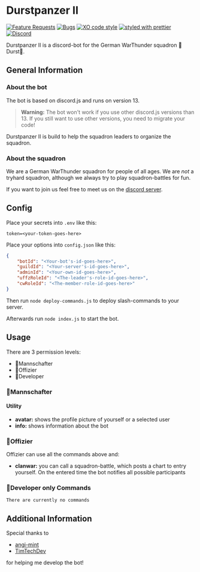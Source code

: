 # Durstpanzer II

[![Feature Requests](https://img.shields.io/github/issues/SAASMEEM/Durst_WT_Bot/enhancement?label=Feature%20Requests)](https://github.com/SAASMEEM/Durst_WT_Bot/labels/enhancement)
[![Bugs](https://img.shields.io/github/issues/SAASMEEM/Durst_WT_Bot/bug?label=Bugs&color=critical)](https://github.com/SAASMEEM/Durst_WT_Bot/labels/bug)
[![XO code style](https://img.shields.io/badge/code_style-XO-5ed9c7.svg)](https://github.com/xojs/xo)
[![styled with prettier](https://img.shields.io/badge/styled_with-prettier-ff69b4.svg)](https://github.com/prettier/prettier)
[![Discord](https://img.shields.io/badge/discord-join-7289DA.svg?logo=discord)](https://discord.gg/ecZR7WxMPt)

Durstpanzer II is a discord-bot for the German WarThunder squadron 🍻Durst🍻.

## General Information

### About the bot

The bot is based on discord.js and runs on version 13.
> **Warning:**
> The bot won't work if you use other discord.js versions than 13.
> If you still want to use other versions, you need to migrate your code!

Durstpanzer II is build to help the squadron leaders to organize the squadron.

### About the squadron

We are a German WarThunder squadron for people of all ages. We are _not_ a tryhard squadron, although we always try to play squadron-battles for fun.

If you want to join us feel free to meet us on the [discord server](https://discord.gg/ecZR7WxMPt).

## Config

Place your secrets into `.env` like this:

```env
token=<your-token-goes-here>

```

Place your options into `config.json` like this:

```json
{
    "botId": "<Your-bot's-id-goes-here>",
    "guildId": "<Your-server's-id-goes-here>",
    "adminId": "<Your-own-id-goes-here>",
    "uffzRoleId": "<The-leader's-role-id-goes-here>",
    "cwRoleId": "<The-member-role-id-goes-here>"
}

```

Then run `node deploy-commands.js` to deploy slash-commands to your server.

Afterwards run `node index.js` to start the bot.

## Usage

There are 3 permission levels:

- 🍺Mannschafter
- 🍻Offizier
- 🔧Developer

### 🍺Mannschafter

#### Utility

- **avatar:** shows the profile picture of yourself or a selected user
- **info:** shows information about the bot

### 🍻Offizier

Offizier can use all the commands above and:

- **clanwar:** you can call a squadron-battle, which posts a chart to entry yourself. On the entered time the bot notifies all possible participants

### 🔧Developer only Commands

`There are currently no commands`

## Additional Information

Special thanks to

- [angi-mint](https://github.com/angi-mint)
- [TimTechDev](https://github.com/TimTechDev)

for helping me develop the bot!
